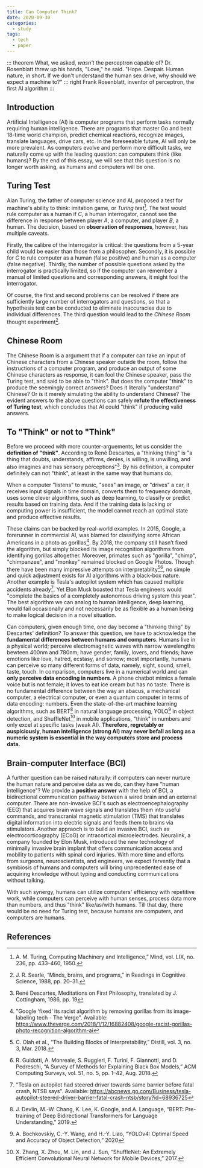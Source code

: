 ```yaml
---
title: Can Computer Think?
date: 2020-09-30
categories:
  - study
tags:
  - tech
  - paper
---
```


::: theorem
What, we asked, _wasn't_ the perceptron capable of? Dr. Rosenblatt threw up his hands, "Love," he said. "Hope. Despair. Human nature, in short. If we don't understand the human sex drive, why should we expect a machine to?"
::: right
Frank Rosenblatt, inventor of perceptron, the first AI algorithm
:::

<!-- more -->

## Introduction

Artificial Intelligence (AI) is computer programs that perform tasks normally requiring human intelligence. There are programs that master Go and beat 18-time world champion, predict chemical reactions, recognize images, translate languages, drive cars, etc. In the foreseeable future, AI will only be more prevalent. As computers evolve and perform more difficult tasks, we naturally come up with the leading question: can computers think (like humans)? By the end of this essay, we will see that this question is no longer worth asking, as humans and computers will be one.

## Turing Test

Alan Turing, the father of computer science and AI, proposed a test for machine's ability to think: imitation game, or _Turing test_[^1]. The test would rule computer as a human if $C$, a human interrogator, cannot see the difference in response between player $A$, a computer, and player $B$, a human. The decision, based on **observation of responses**, however, has multiple caveats.

Firstly, the calibre of the interrogator is critical: the questions from a 5-year child would be easier than those from a philosopher. Secondly, it is possible for $C$ to rule computer as a human (false positive) and human as a computer (false negative). Thirdly, the number of possible questions asked by the interrogator is practically limited, so if the computer can remember a manual of limited questions and corresponding answers, it might fool the interrogator.

Of course, the first and second problems can be resolved if there are sufficiently large number of interrogators and questions, so that a hypothesis test can be conducted to eliminate inaccuracies due to individual differences. The third question would lead to the _Chinese Room_ thought experiment[^2].

## Chinese Room

The Chinese Room is a argument that if a computer can take an input of Chinese characters from a Chinese speaker outside the room, follow the instructions of a computer program, and produce an output of some Chinese characters as response, it can fool the Chinese speaker, pass the Turing test, and said to be able to "think". But does the computer "think" to produce the seemingly correct answers? Does it literally "understand" Chinese? Or is it merely simulating the ability to understand Chinese? The evident answers to the above questions can safely **refute the effectiveness of Turing test**, which concludes that AI could "think" if producing valid answers.

## To "Think" or not to "Think"

Before we proceed with more counter-arguements, let us consider the **definition of "think"**. According to René Descartes, a "thinking thing" is "a thing that doubts, understands, affirms, denies, is willing, is unwilling, and also imagines and has sensory perceptions"[^3]. By his definition, a computer definitely can not "think", at least in the same way that humans do.

When a computer "listens" to music, "sees" an image, or "drives" a car, it receives input signals in time domain, converts them to frequency domain, uses some clever algorithms, such as deep learning, to classify or predict results based on training data. And if the training data is lacking or computing power is insufficient, the model cannot reach an optimal state and produce effective results.

These claims can be backed by real-world examples. In 2015, Google, a forerunner in commercial AI, was blamed for classifying some African Americans in a photo as gorillas[^4]. By 2018, the company still hasn’t fixed the algorithm, but simply blocked its image recognition algorithms from identifying gorillas altogether. Moreover, primates such as "gorilla", "chimp", "chimpanzee", and "monkey" remained blocked on Google Photos. Though there have been many impressive attempts on interpretablity[^5][^6], no simple and quick adjustment exists for AI algorithms with a black-box nature. Another example is Tesla's autopilot system which has caused multiple accidents already[^7]. Yet Elon Musk boasted that Tesla engineers would "complete the basics of a completely autonomous driving system this year". The best algorithm we can analog to human intelligence, deep learning, would fail occasionally and not necessarily be as flexible as a human being to make logical decision in a novel situation.

Can computers, given enough time, one day become a "thinking thing" by Descartes' definition? To answer this question, we have to acknowledge the **fundamental differences between humans and computers**. Humans live in a physical world; perceive electromagnetic waves with narrow wavelengths bewteen $400$nm and $780$nm; have gender, family, lovers, and friends; have emotions like love, hatred, ecstasy, and sorrow; most importantly, humans can perceive so many different forms of data, namely, sight, sound, smell, taste, touch. In comparison, computers live in a numerical world and can **only perceive data encoding in numbers**. A phone chatbot mimics a female voice but is not female; it loves to eat ice cream but has no taste. There is no fundamental difference between the way an abacus, a mechanical computer, a electrical computer, or even a quantum computer in terms of data encoding: numbers. Even the state-of-the-art machine learning algorithms, such as BERT[^8] in natural language processing, YOLO[^9] in object detection, and ShuffleNet[^10] in mobile applications, "think" in numbers and only excel at specific tasks (weak AI). **Therefore, regretably or auspiciously, human intelligence (strong AI) may never befall as long as a numeric system is essential in the way computers store and process data.**

## Brain-computer Interface (BCI)

A further question can be raised naturally: if computers can never nurture the human nature and perceive data as we do, can they have "human intelligence"? We provide a **positive answer** with the help of BCI, a bidirectional communication pathway between a wired brain and an external computer. There are non-invasive BCI's such as electroencephalography (EEG) that acquires brain wave signals and translates them into useful commands, and transcranial magnetic stimulation (TMS) that translates digital information into electric signals and feeds them to brains via stimulators. Another appraoch is to build an invasive BCI, such as electrocorticography (ECoG) or intracortical microelectrodes. Neuralink, a company founded by Elon Musk, introduced the new technology of minimally invasive brain implant that offers communication access and mobility to patients with spinal cord injuries. With more time and efforts from surgeons, neuroscientists, and engineers, we expect fervently that a symbiosis of humans and computers will bring unprecedented ease of acquiring knowledge without typing and conducting communications without talking.

With such synergy, humans can utilize computers' efficiency with repetitive work, while computers can perceive with human senses, process data more than numbers, and thus "think" like/as/with humans. Till that day, there would be no need for Turing test, because humans are computers, and computers are humans.

## References

[^1]: A. M. Turing, Computing Machinery and Intelligence,” Mind, vol. LIX, no. 236, pp. 433–460, 1950.‌
[^2]: J. R. Searle, “Minds, brains, and programs,” in Readings in Cognitive Science, 1988, pp. 20–31.
[^3]: René Descartes, Meditations on First Philosophy, translated by J. Cottingham, 1986, pp. 19
[^4]: "Google ‘fixed’ its racist algorithm by removing gorillas from its image-labeling tech - The Verge". Available: https://www.theverge.com/2018/1/12/16882408/google-racist-gorillas-photo-recognition-algorithm-ai
[^5]: C. Olah et al., “The Building Blocks of Interpretability,” Distill, vol. 3, no. 3, Mar. 2018.
[^6]: R. Guidotti, A. Monreale, S. Ruggieri, F. Turini, F. Giannotti, and D. Pedreschi, “A Survey of Methods for Explaining Black Box Models,” ACM Computing Surveys, vol. 51, no. 5, pp. 1–42, Aug. 2018.
[^7]: "Tesla on autopilot had steered driver towards same barrier before fatal crash, NTSB says". Available: https://abcnews.go.com/Business/tesla-autopilot-steered-driver-barrier-fatal-crash-ntsb/story?id=68936725
[^8]: J. Devlin, M.-W. Chang, K. Lee, K. Google, and A. Language, “BERT: Pre-training of Deep Bidirectional Transformers for Language Understanding,” 2019.
[^9]: A. Bochkovskiy, C.-Y. Wang, and H.-Y. Liao, “YOLOv4: Optimal Speed and Accuracy of Object Detection,” 2020
[^10]: X. Zhang, X. Zhou, M. Lin, and J. Sun, “ShuffleNet: An Extremely Efficient Convolutional Neural Network for Mobile Devices,” 2017.
